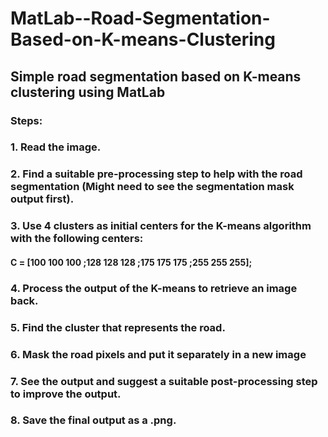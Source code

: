 # MatLab--Road-Segmentation-Based-on-K-means-Clustering
## Simple road segmentation based on K-means clustering using MatLab
### Steps:
### 1.  Read the image.
### 2.   Find a suitable pre-processing step to help with the road segmentation (Might need to see the segmentation mask output first).
### 3.   Use 4 clusters as initial centers for the K-means algorithm with the following centers:
#### C = [100 100 100 ;128 128 128 ;175 175 175 ;255 255 255];
### 4.   Process the output of the K-means to retrieve an image back.
### 5.   Find the cluster that represents the road. 
### 6.   Mask the road pixels and put it separately in a new image
### 7.   See the output and suggest a suitable post-processing step to improve the output.
### 8.   Save the final output as a .png.
